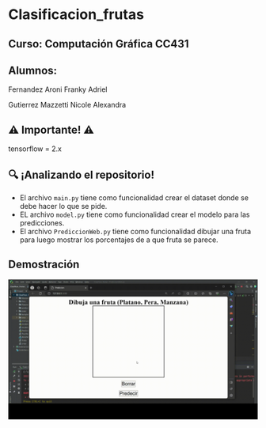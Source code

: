 # Clasificacion_frutas

## Curso: Computación Gráfica CC431
## Alumnos: 

Fernandez Aroni Franky Adriel

Gutierrez Mazzetti Nicole Alexandra

## ⚠️ Importante! ⚠️
tensorflow = 2.x

## 🔍 ¡Analizando el repositorio!
- El archivo `main.py` tiene como funcionalidad crear el dataset donde se debe hacer lo que se pide.
- EL archivo `model.py` tiene como funcionalidad crear el modelo para las predicciones.
- El archivo `PrediccionWeb.py` tiene como funcionalidad dibujar una fruta para luego mostrar los porcentajes de a que fruta se parece.

## Demostración
![Texto Alternativo](files/demostracion.gif)
